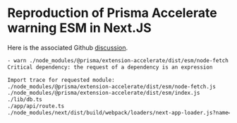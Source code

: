 # Reproduction of Prisma Accelerate warning ESM in Next.JS

Here is the associated Github [discussion](https://github.com/prisma/prisma/issues/20743).

```bash
- warn ./node_modules/@prisma/extension-accelerate/dist/esm/node-fetch.js
Critical dependency: the request of a dependency is an expression

Import trace for requested module:
./node_modules/@prisma/extension-accelerate/dist/esm/node-fetch.js
./node_modules/@prisma/extension-accelerate/dist/esm/index.js
./lib/db.ts
./app/api/route.ts
./node_modules/next/dist/build/webpack/loaders/next-app-loader.js?name=app%2Fapi%2Froute&page=%2Fapi%2Froute&appPaths=&pagePath=private-next-app-dir%2Fapi%2Froute.ts&appDir=%2FUsers%2Fankur%2FWork%2Fmongo-accelerate%2Fnext-mongo-bug%2Fapp&pageExtensions=tsx&pageExtensions=ts&pageExtensions=jsx&pageExtensions=js&rootDir=%2FUsers%2Fankur%2FWork%2Fmongo-accelerate%2Fnext-mongo-bug&isDev=true&tsconfigPath=tsconfig.json&basePath=&assetPrefix=&nextConfigOutput=&preferredRegion=iad1&middlewareConfig=e30%3D!./app/api/route.ts?__next_edge_ssr_entry__
```
